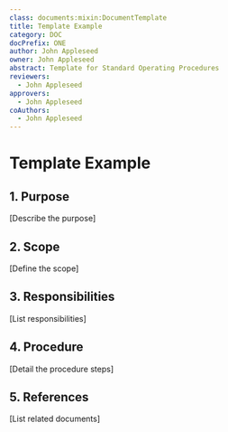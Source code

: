 ```yaml
---
class: documents:mixin:DocumentTemplate
title: Template Example
category: DOC
docPrefix: ONE
author: John Appleseed
owner: John Appleseed
abstract: Template for Standard Operating Procedures
reviewers:
  - John Appleseed
approvers:
  - John Appleseed
coAuthors:
  - John Appleseed
---
```

# Template Example

## 1. Purpose
[Describe the purpose]

## 2. Scope
[Define the scope]

## 3. Responsibilities
[List responsibilities]

## 4. Procedure
[Detail the procedure steps]

## 5. References
[List related documents]
